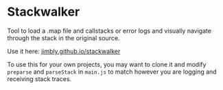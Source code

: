 Stackwalker
===========

Tool to load a .map file and callstacks or error logs and visually navigate through the stack in the original source.

Use it here: [jimbly.github.io/stackwalker](https://jimbly.github.io/stackwalker/index.html)

To use this for your own projects, you may want to clone it and modify `preparse` and `parseStack` in `main.js` to match however you are logging and receiving stack traces.
